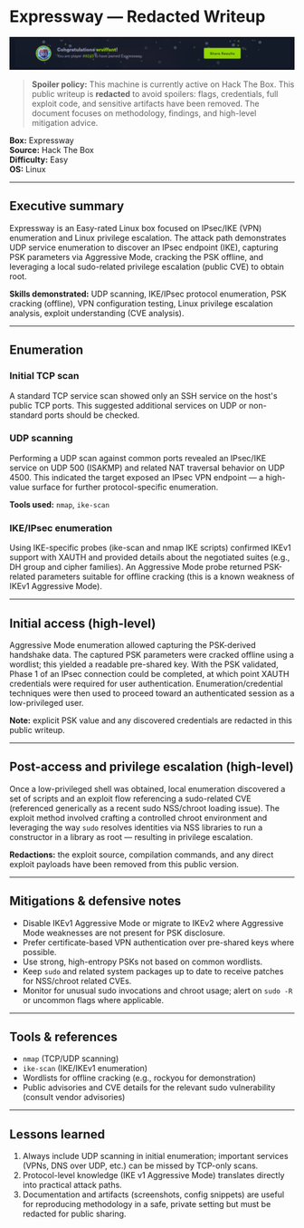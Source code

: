 # Expressway — Redacted Writeup

![Expressway](../images/Expressway.png)

> **Spoiler policy:** This machine is currently active on Hack The Box. This public writeup is **redacted** to avoid spoilers: flags, credentials, full exploit code, and sensitive artifacts have been removed. The document focuses on methodology, findings, and high-level mitigation advice.

**Box:** Expressway  
**Source:** Hack The Box  
**Difficulty:** Easy  
**OS:** Linux  

---

## Executive summary
Expressway is an Easy-rated Linux box focused on IPsec/IKE (VPN) enumeration and Linux privilege escalation. The attack path demonstrates UDP service enumeration to discover an IPsec endpoint (IKE), capturing PSK parameters via Aggressive Mode, cracking the PSK offline, and leveraging a local sudo-related privilege escalation (public CVE) to obtain root.

**Skills demonstrated:** UDP scanning, IKE/IPsec protocol enumeration, PSK cracking (offline), VPN configuration testing, Linux privilege escalation analysis, exploit understanding (CVE analysis).

---

## Enumeration

### Initial TCP scan
A standard TCP service scan showed only an SSH service on the host's public TCP ports. This suggested additional services on UDP or non-standard ports should be checked.

### UDP scanning
Performing a UDP scan against common ports revealed an IPsec/IKE service on UDP 500 (ISAKMP) and related NAT traversal behavior on UDP 4500. This indicated the target exposed an IPsec VPN endpoint — a high-value surface for further protocol-specific enumeration.

**Tools used:** `nmap`, `ike-scan`

### IKE/IPsec enumeration
Using IKE-specific probes (ike-scan and nmap IKE scripts) confirmed IKEv1 support with XAUTH and provided details about the negotiated suites (e.g., DH group and cipher families). An Aggressive Mode probe returned PSK-related parameters suitable for offline cracking (this is a known weakness of IKEv1 Aggressive Mode).

---

## Initial access (high-level)
Aggressive Mode enumeration allowed capturing the PSK-derived handshake data. The captured PSK parameters were cracked offline using a wordlist; this yielded a readable pre-shared key. With the PSK validated, Phase 1 of an IPsec connection could be completed, at which point XAUTH credentials were required for user authentication. Enumeration/credential techniques were then used to proceed toward an authenticated session as a low-privileged user.

**Note:** explicit PSK value and any discovered credentials are redacted in this public writeup.

---

## Post-access and privilege escalation (high-level)
Once a low-privileged shell was obtained, local enumeration discovered a set of scripts and an exploit flow referencing a sudo-related CVE (referenced generically as a recent sudo NSS/chroot loading issue). The exploit method involved crafting a controlled chroot environment and leveraging the way `sudo` resolves identities via NSS libraries to run a constructor in a library as root — resulting in privilege escalation.

**Redactions:** the exploit source, compilation commands, and any direct exploit payloads have been removed from this public version.

---

## Mitigations & defensive notes
- Disable IKEv1 Aggressive Mode or migrate to IKEv2 where Aggressive Mode weaknesses are not present for PSK disclosure.
- Prefer certificate-based VPN authentication over pre-shared keys where possible.
- Use strong, high-entropy PSKs not based on common wordlists.
- Keep `sudo` and related system packages up to date to receive patches for NSS/chroot related CVEs.
- Monitor for unusual sudo invocations and chroot usage; alert on `sudo -R` or uncommon flags where applicable.

---

## Tools & references
- `nmap` (TCP/UDP scanning)
- `ike-scan` (IKE/IKEv1 enumeration)
- Wordlists for offline cracking (e.g., rockyou for demonstration)
- Public advisories and CVE details for the relevant sudo vulnerability (consult vendor advisories)

---

## Lessons learned
1. Always include UDP scanning in initial enumeration; important services (VPNs, DNS over UDP, etc.) can be missed by TCP-only scans.
2. Protocol-level knowledge (IKE v1 Aggressive Mode) translates directly into practical attack paths.
3. Documentation and artifacts (screenshots, config snippets) are useful for reproducing methodology in a safe, private setting but must be redacted for public sharing.

